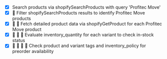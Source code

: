 - [x] Search products via shopifySearchProducts with query 'Profitec Move'
- [x] 🔄 Filter shopifySearchProducts results to identify Profitec Move products
- [x] 🔄 🔄 Fetch detailed product data via shopifyGetProduct for each Profitec Move product
- [x] 🔄 🔄 🔄 Evaluate inventory_quantity for each variant to check in-stock status
- [x] 🔄 🔄 🔄 🔄 Check product and variant tags and inventory_policy for preorder availability